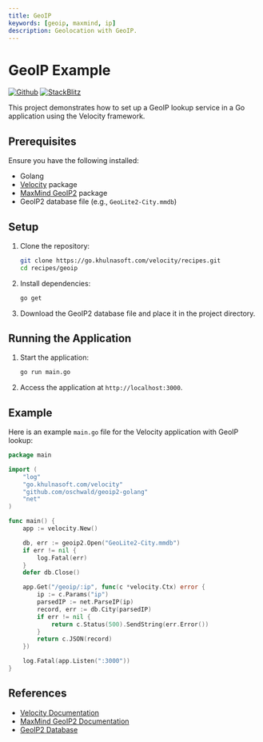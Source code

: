 ```yaml
---
title: GeoIP
keywords: [geoip, maxmind, ip]
description: Geolocation with GeoIP.
---
```


# GeoIP Example

[![Github](https://img.shields.io/static/v1?label=&message=Github&color=2ea44f&style=for-the-badge&logo=github)](https://go.khulnasoft.com/velocity/recipes/tree/master/geoip) [![StackBlitz](https://img.shields.io/static/v1?label=&message=StackBlitz&color=2ea44f&style=for-the-badge&logo=StackBlitz)](https://stackblitz.com/github/khulnasoft/recipes/tree/master/geoip)

This project demonstrates how to set up a GeoIP lookup service in a Go application using the Velocity framework.

## Prerequisites

Ensure you have the following installed:

- Golang
- [Velocity](https://github.com/khulnasoft/velocity) package
- [MaxMind GeoIP2](https://github.com/oschwald/geoip2-golang) package
- GeoIP2 database file (e.g., `GeoLite2-City.mmdb`)

## Setup

1. Clone the repository:
    ```sh
    git clone https://go.khulnasoft.com/velocity/recipes.git
    cd recipes/geoip
    ```

2. Install dependencies:
    ```sh
    go get
    ```

3. Download the GeoIP2 database file and place it in the project directory.

## Running the Application

1. Start the application:
    ```sh
    go run main.go
    ```

2. Access the application at `http://localhost:3000`.

## Example

Here is an example `main.go` file for the Velocity application with GeoIP lookup:

```go
package main

import (
    "log"
    "go.khulnasoft.com/velocity"
    "github.com/oschwald/geoip2-golang"
    "net"
)

func main() {
    app := velocity.New()

    db, err := geoip2.Open("GeoLite2-City.mmdb")
    if err != nil {
        log.Fatal(err)
    }
    defer db.Close()

    app.Get("/geoip/:ip", func(c *velocity.Ctx) error {
        ip := c.Params("ip")
        parsedIP := net.ParseIP(ip)
        record, err := db.City(parsedIP)
        if err != nil {
            return c.Status(500).SendString(err.Error())
        }
        return c.JSON(record)
    })

    log.Fatal(app.Listen(":3000"))
}
```

## References

- [Velocity Documentation](https://docs.khulnasoft.io)
- [MaxMind GeoIP2 Documentation](https://pkg.go.dev/github.com/oschwald/geoip2-golang)
- [GeoIP2 Database](https://dev.maxmind.com/geoip/geolite2-free-geolocation-data)

